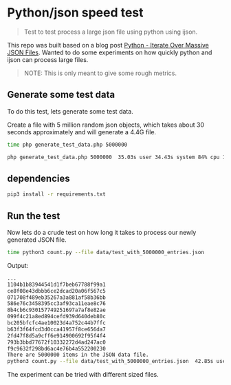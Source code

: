 # Python/json speed test

>Test to test process a large json file using python using ijson.

This repo was built based on a blog post [Python - Iterate Over Massive JSON Files]. Wanted to do some experiments on how quickly python and ijson can process large files.

>NOTE: This is only meant to give some rough metrics.

## Generate some test data

To do this test, lets generate some test data.

Create a file with 5 million random json objects, which takes about 30 seconds
approximately and will generate a 4.4G file.

```bash
time php generate_test_data.php 5000000
```

```bash
php generate_test_data.php 5000000  35.03s user 34.43s system 84% cpu 1:22.35 total
```

## dependencies

```bash
pip3 install -r requirements.txt
```

## Run the test

Now lets do a crude test on how long it takes to process our newly generated JSON file.

```bash
time python3 count.py --file data/test_with_5000000_entries.json
```

Output:

```bash
...
1104b1b83944541d1f7beb67788f99a1
ce8f08e43dbbb6ce2dcad20a06f567c5
071708f489eb35267a3a881af58b36bb
586e76c3458395cc3af93ca11eae8c76
8b4cb6c930157749251697a7af8e82ae
099f4c21a8ed894cefd939d640deb80c
bc205bfcfc4ae10023d4a752c44b7ffc
b63f3f64fcd3d0cca41957f8ce656da7
2fd47f8d5a9cff6e914900692f95f4f4
793b3bbd77672f10332272d4ad247ac0
f9c9632f298bd6ac4e76b4a552200230
There are 5000000 items in the JSON data file.
python3 count.py --file data/test_with_5000000_entries.json  42.85s user 27.95s system 97% cpu 1:12.62 total
```

The experiment can be tried with different sized files.

[Python - Iterate Over Massive JSON Files]: https://blog.programster.org/python-iterate-over-massive-json-files
